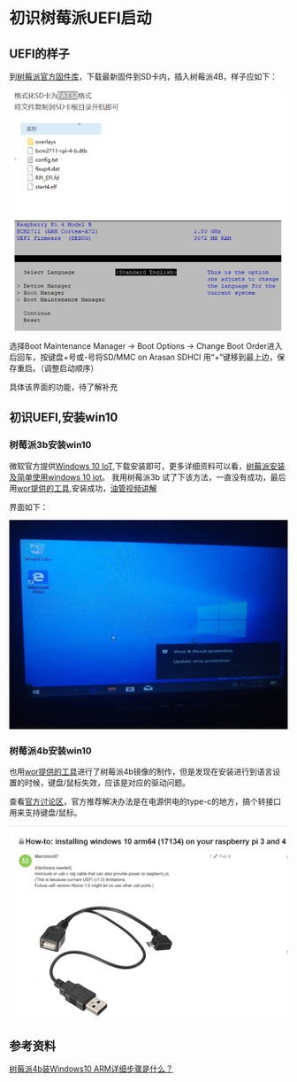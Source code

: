 # 初识树莓派UEFI启动

## UEFI的样子

到[树莓派官方固件库](https://github.com/pftf/RPi4/tags)，下载最新固件到SD卡内，插入树莓派4B，样子应如下：

![UEFI结构](./asserts/UEFI结构.png)

选择Boot Maintenance Manager → Boot Options → Change Boot Order进入后回车，按键盘+号或-号将SD/MMC on Arasan SDHCI 用“+”键移到最上边，保存重启。（调整启动顺序）

具体该界面的功能，待了解补充


## 初识UEFI,安装win10

### 树莓派3b安装win10

微软官方提供[Windows 10 IoT](https://docs.microsoft.com/zh-cn/windows/iot-core/downloads),下载安装即可，更多详细资料可以看，[树莓派安装及简单使用windows 10 iot](https://raspberrypi.club/488.html)。
我用树莓派3b 试了下该方法，一直没有成功，最后用[wor提供的工具](https://www.worproject.ml/downloads),安装成功，[油管视频讲解](https://www.youtube.com/watch?v=cYcETDnoCEQ)

界面如下：

![win10镜像](asserts/win10镜像.jpg)



### 树莓派4b安装win10

也用[wor提供的工具](https://www.worproject.ml/downloads)进行了树莓派4b镜像的制作，但是发现在安装进行到语言设置的时候，键盘/鼠标失效，应该是对应的驱动问题。


查看[官方讨论区](https://discourse.pi64.win/t/how-to-installing-windows-10-arm64-17134-on-your-raspberry-pi-3-and-4/488/134)，官方推荐解决办法是在电源供电的type-c的地方，搞个转接口用来支持键盘/鼠标。

![官方推荐](asserts/官方推荐.png)

## 参考资料

[树莓派4b装Windows10 ARM详细步骤是什么？](https://www.zhihu.com/question/376983594/answer/1105179310)